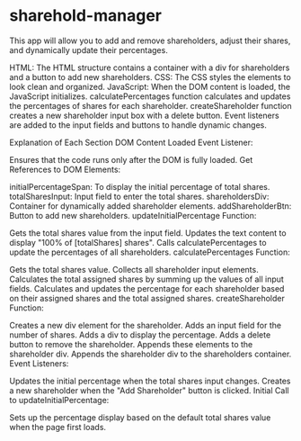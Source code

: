 # sharehold-manager

This app will allow you to add and remove shareholders, adjust their shares, and dynamically update their percentages.

HTML: The HTML structure contains a container with a div for shareholders and a button to add new shareholders.
CSS: The CSS styles the elements to look clean and organized.
JavaScript:
When the DOM content is loaded, the JavaScript initializes.
calculatePercentages function calculates and updates the percentages of shares for each shareholder.
createShareholder function creates a new shareholder input box with a delete button.
Event listeners are added to the input fields and buttons to handle dynamic changes.

Explanation of Each Section
DOM Content Loaded Event Listener:

Ensures that the code runs only after the DOM is fully loaded.
Get References to DOM Elements:

initialPercentageSpan: To display the initial percentage of total shares.
totalSharesInput: Input field to enter the total shares.
shareholdersDiv: Container for dynamically added shareholder elements.
addShareholderBtn: Button to add new shareholders.
updateInitialPercentage Function:

Gets the total shares value from the input field.
Updates the text content to display "100% of [totalShares] shares".
Calls calculatePercentages to update the percentages of all shareholders.
calculatePercentages Function:

Gets the total shares value.
Collects all shareholder input elements.
Calculates the total assigned shares by summing up the values of all input fields.
Calculates and updates the percentage for each shareholder based on their assigned shares and the total assigned shares.
createShareholder Function:

Creates a new div element for the shareholder.
Adds an input field for the number of shares.
Adds a div to display the percentage.
Adds a delete button to remove the shareholder.
Appends these elements to the shareholder div.
Appends the shareholder div to the shareholders container.
Event Listeners:

Updates the initial percentage when the total shares input changes.
Creates a new shareholder when the "Add Shareholder" button is clicked.
Initial Call to updateInitialPercentage:

Sets up the percentage display based on the default total shares value when the page first loads.
